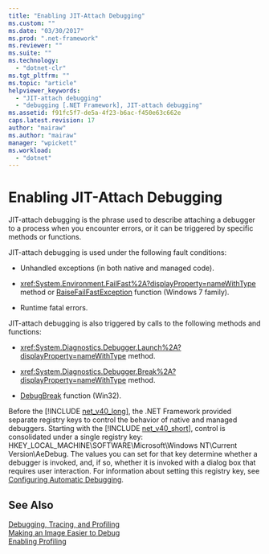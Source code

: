 ```yaml
---
title: "Enabling JIT-Attach Debugging"
ms.custom: ""
ms.date: "03/30/2017"
ms.prod: ".net-framework"
ms.reviewer: ""
ms.suite: ""
ms.technology: 
  - "dotnet-clr"
ms.tgt_pltfrm: ""
ms.topic: "article"
helpviewer_keywords: 
  - "JIT-attach debugging"
  - "debugging [.NET Framework], JIT-attach debugging"
ms.assetid: f91fc5f7-de5a-4f23-b6ac-f450e63c662e
caps.latest.revision: 17
author: "mairaw"
ms.author: "mairaw"
manager: "wpickett"
ms.workload: 
  - "dotnet"
---
```

# Enabling JIT-Attach Debugging
JIT-attach debugging is the phrase used to describe attaching a debugger to a process when you encounter errors, or it can be triggered by specific methods or functions.  
  
 JIT-attach debugging is used under the following fault conditions:  
  
-   Unhandled exceptions (in both native and managed code).  
  
-   <xref:System.Environment.FailFast%2A?displayProperty=nameWithType> method or [RaiseFailFastException](http://go.microsoft.com/fwlink/?LinkId=182107) function (Windows 7 family).  
  
-   Runtime fatal errors.  
  
 JIT-attach debugging is also triggered by calls to the following methods and functions:  
  
-   <xref:System.Diagnostics.Debugger.Launch%2A?displayProperty=nameWithType> method.  
  
-   <xref:System.Diagnostics.Debugger.Break%2A?displayProperty=nameWithType> method.  
  
-   [DebugBreak](http://go.microsoft.com/fwlink/?LinkId=182106) function (Win32).  
  
 Before the [!INCLUDE [net_v40_long](../../../includes/net-v40-long-md.md)], the .NET Framework provided separate registry keys to control the behavior of native and managed debuggers. Starting with the [!INCLUDE [net_v40_short](../../../includes/net-v40-short-md.md)], control is consolidated under a single registry key: HKEY_LOCAL_MACHINE\SOFTWARE\Microsoft\Windows NT\Current Version\AeDebug. The values you can set for that key determine whether a debugger is invoked, and, if so, whether it is invoked with a dialog box that requires user interaction. For information about setting this registry key, see [Configuring Automatic Debugging](http://go.microsoft.com/fwlink/?LinkId=181767).  
  
## See Also  
 [Debugging, Tracing, and Profiling](../../../docs/framework/debug-trace-profile/index.md)  
 [Making an Image Easier to Debug](../../../docs/framework/debug-trace-profile/making-an-image-easier-to-debug.md)  
 [Enabling Profiling](http://msdn.microsoft.com/library/3b669676-f0e0-4ebf-8674-68986dd2020d)
